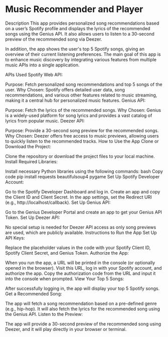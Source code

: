 # Music Recommender and Player

Description
This app provides personalized song recommendations based on a user’s Spotify profile and displays the lyrics of the recommended songs using the Genius API. It also allows users to listen to a 30-second preview of the recommended song via Deezer.

In addition, the app shows the user's top 5 Spotify songs, giving an overview of their current listening preferences. The main goal of this app is to enhance music discovery by integrating various features from multiple music APIs into a single application.

APIs Used
Spotify Web API:

Purpose: Fetch personalized song recommendations and top 5 songs of the user.
Why Chosen: Spotify offers detailed user data, song recommendations, and various other features related to music streaming, making it a central hub for personalized music features.
Genius API:

Purpose: Fetch the lyrics of the recommended songs.
Why Chosen: Genius is a widely-used platform for song lyrics and provides a vast catalog of lyrics from popular music.
Deezer API:

Purpose: Provide a 30-second song preview for the recommended songs.
Why Chosen: Deezer offers free access to music previews, allowing users to quickly listen to the recommended tracks.
How to Use the App
Clone or Download the Project:

Clone the repository or download the project files to your local machine.
Install Required Libraries:

Install necessary Python libraries using the following commands:
bash
Copy code
pip install requests beautifulsoup4 pygame
Set Up Spotify Developer Account:

Go to the Spotify Developer Dashboard and log in.
Create an app and copy the Client ID and Client Secret.
In the app settings, set the Redirect URI (e.g., http://localhost/callback).
Set Up Genius API:

Go to the Genius Developer Portal and create an app to get your Genius API Token.
Set Up Deezer API:

No special setup is needed for Deezer API access as only song previews are used, which are publicly available.
Instructions to Run the App
Set Up API Keys:

Replace the placeholder values in the code with your Spotify Client ID, Spotify Client Secret, and Genius Token.
Authorize the App:

When you run the app, a URL will be printed in the console (or optionally opened in the browser).
Visit this URL, log in with your Spotify account, and authorize the app.
Copy the authorization code from the URL and input it into the console when prompted.
View Your Top 5 Songs:

After successfully logging in, the app will display your top 5 Spotify songs.
Get a Recommended Song:

The app will fetch a song recommendation based on a pre-defined genre (e.g., hip-hop).
It will also fetch the lyrics for the recommended song using the Genius API.
Listen to the Preview:

The app will provide a 30-second preview of the recommended song using Deezer, and it will play directly in your browser or terminal.

